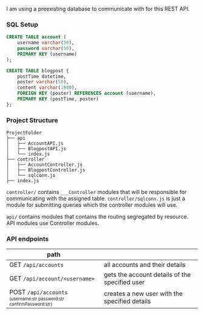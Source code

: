 I am using a preexisting database to communicate with for this REST API.

### SQL Setup
```SQL
CREATE TABLE account (
    username varchar(50),
    password varchar(50),
    PRIMARY KEY (username)
);

CREATE TABLE blogpost {
    postTime datetime,
    poster varchar(50),
    content varchar(1000),
    FOREIGN KEY (poster) REFERENCES account (username),
    PRIMARY KEY (postTime, poster)
};
```

### Project Structure
```
ProjectFolder
├── api
│   ├── AccountAPI.js
│   ├── BlogpostAPI.js
│   └── index.js
├── controller
│   ├── AccountController.js
│   ├── BlogpostController.js
│   └── sqlconn.js
├── index.js
```
`controller/` contains `___Controller` modules that will be responsible for communicating with the assigned table. `controller/sqlconn.js` is just a module for submitting queries which the controller modules will use.<br>

`api/` contains modules that contains the routing segregated by resource. API modules use Controller modules.

### API endpoints
|path||
|-|-|
|GET `/api/accounts`|all accounts and their details|
|GET `/api/account/<username>`|gets the account details of the specified user|
|POST `/api/accounts`<br> <sub><sup>{username:str password:str confirmPassword:str}</sup></sub>|creates a new user with the specified details|